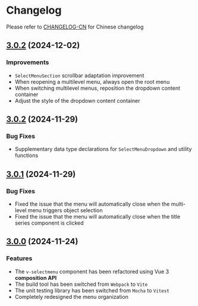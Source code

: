 # Changelog

Please refer to [CHANGELOG-CN](CHANGELOG-CN.md) for Chinese changelog

## [3.0.2](https://github.com/TerryZ/v-selectmenu/compare/v3.0.2...v3.0.3) (2024-12-02)

### Improvements

- `SelectMenuSection` scrollbar adaptation improvement
- When reopening a multilevel menu, always open the root menu
- When switching multilevel menus, reposition the dropdown content container
- Adjust the style of the dropdown content container

## [3.0.2](https://github.com/TerryZ/v-selectmenu/compare/v3.0.1...v3.0.2) (2024-11-29)

### Bug Fixes

- Supplementary data type declarations for `SelectMenuDropdown` and utility functions

## [3.0.1](https://github.com/TerryZ/v-selectmenu/compare/v3.0.0...v3.0.1) (2024-11-29)

### Bug Fixes

- Fixed the issue that the menu will automatically close when the multi-level menu triggers object selection
- Fixed the issue that the menu will automatically close when the title series component is clicked

## [3.0.0](https://github.com/TerryZ/v-selectmenu) (2024-11-24)

### Features

- The `v-selectmenu` component has been refactored using Vue 3 **composition API**
- The build tool has been switched from `Webpack` to `Vite`
- The unit testing library has been switched from `Mocha` to `Vitest`
- Completely redesigned the menu organization
